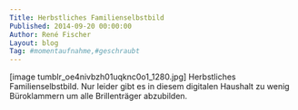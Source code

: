 ```yaml
---
Title: Herbstliches Familienselbstbild
Published: 2014-09-20 00:00:00
Author: René Fischer
Layout: blog
Tag: #momentaufnahme,#geschraubt
---
```

[image tumblr_oe4nivbzh01uqknc0o1_1280.jpg]
Herbstliches Familienselbstbild. Nur leider gibt es in diesem digitalen Haushalt zu wenig Büroklammern um alle Brillenträger abzubilden.